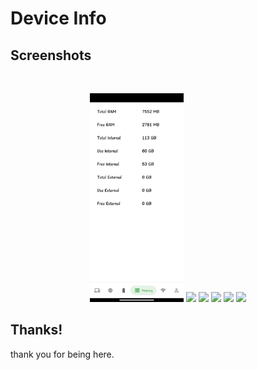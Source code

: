# Device Info

## Screenshots

<br/>
<p align="center">

  <img src="media/Screenshot_04.png" width="150" />
  <img src="media/screenshots/screenshot_05.png" width="150" />
  <img src="media/screenshots/screenshot_04.png" width="150" />
  <img src="media/screenshots/screenshot_05.png" width="150" />
  <img src="media/screenshots/screenshot_04.png" width="150" />
  <img src="media/screenshots/screenshot_05.png" width="150" />
</p>

## Thanks!

thank you for being here.
